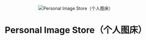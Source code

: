 <div align="center">
  <img
  src="https://user-images.githubusercontent.com/72691225/220267641-946100fb-85c5-4983-8c9e-44f197280a0f.png" alt="Personal Image Store（个人图床）"/>
  <h1 align="center">
 Personal Image Store（个人图床）
  </h1>
</div>

